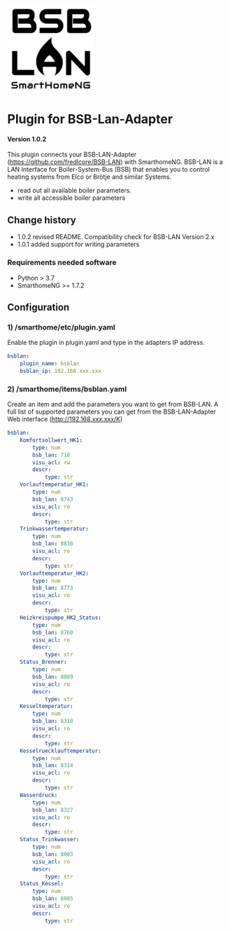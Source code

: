 
![BSB-LAN Logo](assets/BSB-LAN-Logo_SmartHomeNG.png)

# Plugin for BSB-Lan-Adapter

#### Version 1.0.2

This plugin connects your BSB-LAN-Adapter (https://github.com/fredlcore/BSB-LAN) with SmarthomeNG.
BSB-LAN is a LAN Interface for Boiler-System-Bus (BSB) that enables you to control heating systems from Elco or 
Brötje and similar Systems. 
- read out all available boiler parameters.
- write all accessible boiler parameters

## Change history
- 1.0.2 revised README. Compatibility check for BSB-LAN Version 2.x
- 1.0.1 added support for writing parameters

### Requirements needed software

* Python > 3.7
* SmarthomeNG >= 1.7.2


## Configuration

### 1) /smarthome/etc/plugin.yaml

Enable the plugin in plugin.yaml and type in the adapters IP address.

```yaml
bsblan:
    plugin_name: bsblan
    bsblan_ip: 192.168.xxx.xxx
```

### 2) /smarthome/items/bsblan.yaml

Create an item and add the parameters you want to get from BSB-LAN.
A full list of supported parameters you can get from the BSB-LAN-Adapter Web interface (http://192.168.xxx.xxx/K)

```yaml
bsblan:
    Komfortsollwert_HK1:
        type: num
        bsb_lan: 710
        visu_acl: rw
        descr:
            type: str
    Vorlauftemperatur_HK1:
        type: num
        bsb_lan: 8743
        visu_acl: ro
        descr:
            type: str
    Trinkwassertemperatur:
        type: num
        bsb_lan: 8830
        visu_acl: ro
        descr:
            type: str
    Vorlauftemperatur_HK2:
        type: num
        bsb_lan: 8773
        visu_acl: ro
        descr:
            type: str
    Heizkreispumpe_HK2_Status:
        type: num
        bsb_lan: 8760
        visu_acl: ro
        descr:
            type: str
    Status_Brenner:
        type: num
        bsb_lan: 8009
        visu_acl: ro
        descr:
            type: str
    Kesseltemperatur:
        type: num
        bsb_lan: 8310
        visu_acl: ro
        descr:
            type: str
    Kesselruecklauftemperatur:
        type: num
        bsb_lan: 8314
        visu_acl: ro
        descr:
            type: str
    Wasserdruck:
        type: num
        bsb_lan: 8327
        visu_acl: ro
        descr:
            type: str
    Status_Trinkwasser:
        type: num
        bsb_lan: 8003
        visu_acl: ro
        descr:
            type: str
    Status_Kessel:
        type: num
        bsb_lan: 8005
        visu_acl: ro
        descr:
            type: str
```








